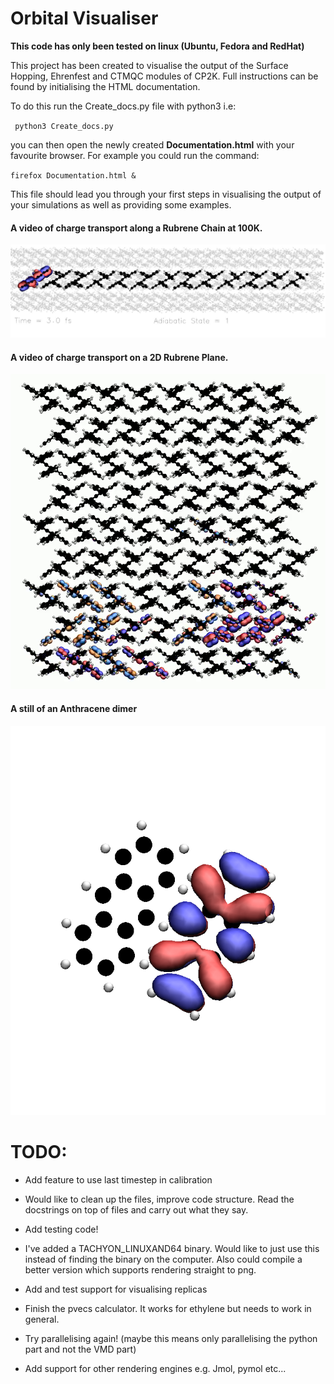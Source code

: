 # Orbital Visualiser

**This code has only been tested on linux (Ubuntu, Fedora and RedHat)**

This project has been created to visualise the output of the Surface Hopping, Ehrenfest and CTMQC modules of CP2K. Full instructions can be found by initialising the HTML documentation.

To do this run the Create_docs.py file with python3 i.e:

` python3 Create_docs.py`

you can then open the newly created **Documentation.html** with your favourite browser. For example you could run the command:

`firefox Documentation.html &`

This file should lead you through your first steps in visualising the output of your simulations as well as providing some examples.


#### A video of charge transport along a Rubrene Chain at 100K.
[![Rubrene Chain](./Docs/Perm_img/img003.jpg)](https://www.youtube.com/watch?v=RzQyxYfE4hM "Rubrene 100K")

#### A video of charge transport on a 2D Rubrene Plane.
[![Rubrene Plane](./Docs/Perm_img/Rubrene_plane.png)](https://www.youtube.com/watch?v=I48nQ6tknBU)

#### A still of an Anthracene dimer
![Anthracene Dimer](./Docs/Perm_img/Zak_Vis.png)



TODO:
====

+ Add feature to use last timestep in calibration

+ Would like to clean up the files, improve code structure. Read the docstrings on top of files and carry out what they say.

+ Add testing code!

+ I've added a TACHYON_LINUXAND64 binary. Would like to just use this instead of finding the binary on the computer. Also could compile a better version which supports rendering straight to png.

+ Add and test support for visualising replicas

+ Finish the pvecs calculator. It works for ethylene but needs to work in general.

+ Try parallelising again! (maybe this means only parallelising the python part and not the VMD part)

+ Add support for other rendering engines e.g. Jmol, pymol etc...
